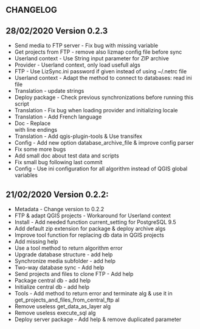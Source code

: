 ## CHANGELOG

## 28/02/2020 Version 0.2.3

* Send media to FTP server - Fix bug with missing variable
* Get projects from FTP - remove also lizmap config file before sync
* Userland context - Use String input parameter for ZIP archive
* Provider - Userland context, only load usefull algs
* FTP - Use LizSync.ini password if given instead of using ~/.netrc file
* Userland context - Adapt the method to connect to databases: read ini file
* Translation - update strings
* Deploy package - Check previous synchronizations before running this script
* Translation - Fix bug when loading provider and initializing locale
* Translation - Add French language
* Doc - Replace <br> with line endings
* Translation - Add qgis-plugin-tools & Use transifex
* Config - Add new option database_archive_file & improve config parser
* Fix some more bugs
* Add small doc about test data and scripts
* Fix small bug following last commit
* Config - Use ini configuration for all algorithm instead of QGIS global variables

## 21/02/2020 Version 0.2.2:

* Metadata - Change version to 0.2.2
* FTP & adapt QGIS projects - Workaround for Userland context
* Install - Add needed function current_setting for PostgreSQL 9.5
* Add default zip extension for package & deploy archive algs
* Improve tool function for replacing db data in QGIS projects
* Add missing help
* Use a tool method to return algorithm error
* Upgrade database structure - add help
* Synchronize media subfolder - add help
* Two-way database sync - Add help
* Send projects and files to clone FTP - Add help
* Package central db - add help
* Initialize central db - add help
* Tools - Add method to return error and terminate alg & use it in get_projects_and_files_from_central_ftp al
* Remove useless get_data_as_layer alg
* Remove useless execute_sql alg
* Deploy server package - Add help & remove duplicated parameter
